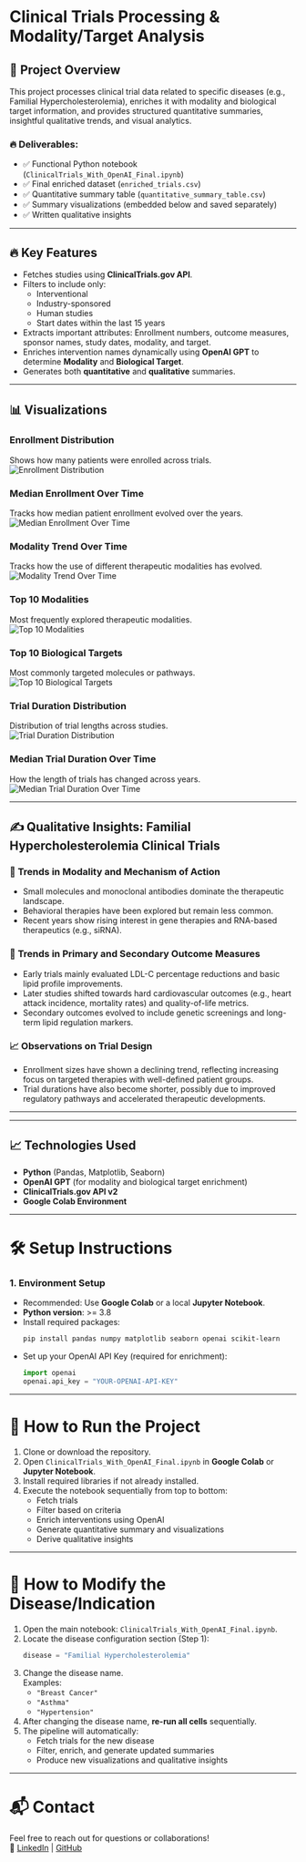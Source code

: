 # Clinical Trials Processing & Modality/Target Analysis

## 📑 Project Overview
This project processes clinical trial data related to specific diseases (e.g., Familial Hypercholesterolemia), enriches it with modality and biological target information, and provides structured quantitative summaries, insightful qualitative trends, and visual analytics.

### 🔥 Deliverables:
- ✅ Functional Python notebook (`ClinicalTrials_With_OpenAI_Final.ipynb`)
- ✅ Final enriched dataset (`enriched_trials.csv`)
- ✅ Quantitative summary table (`quantitative_summary_table.csv`)
- ✅ Summary visualizations (embedded below and saved separately)
- ✅ Written qualitative insights

---

## 🔥 Key Features
- Fetches studies using **ClinicalTrials.gov API**.
- Filters to include only:
  - Interventional
  - Industry-sponsored
  - Human studies
  - Start dates within the last 15 years
- Extracts important attributes: Enrollment numbers, outcome measures, sponsor names, study dates, modality, and target.
- Enriches intervention names dynamically using **OpenAI GPT** to determine **Modality** and **Biological Target**.
- Generates both **quantitative** and **qualitative** summaries.

---

## 📊 Visualizations

### Enrollment Distribution
Shows how many patients were enrolled across trials.  
![Enrollment Distribution](images/enrollment_distribution.png)

### Median Enrollment Over Time
Tracks how median patient enrollment evolved over the years.  
![Median Enrollment Over Time](images/median_enrollment_over_time.png)

### Modality Trend Over Time
Tracks how the use of different therapeutic modalities has evolved.  
![Modality Trend Over Time](images/modality_trend_over_time.png)

### Top 10 Modalities
Most frequently explored therapeutic modalities.  
![Top 10 Modalities](images/top_10_modalities.png)

### Top 10 Biological Targets
Most commonly targeted molecules or pathways.  
![Top 10 Biological Targets](images/top_10_targets.png)

### Trial Duration Distribution
Distribution of trial lengths across studies.  
![Trial Duration Distribution](images/trial_duration_distribution.png)

### Median Trial Duration Over Time
How the length of trials has changed across years.  
![Median Trial Duration Over Time](images/trial_duration_trend_over_time.png)

---

## ✍️ Qualitative Insights: Familial Hypercholesterolemia Clinical Trials

### 🔬 Trends in Modality and Mechanism of Action
- Small molecules and monoclonal antibodies dominate the therapeutic landscape.
- Behavioral therapies have been explored but remain less common.
- Recent years show rising interest in gene therapies and RNA-based therapeutics (e.g., siRNA).

### 🎯 Trends in Primary and Secondary Outcome Measures
- Early trials mainly evaluated LDL-C percentage reductions and basic lipid profile improvements.
- Later studies shifted towards hard cardiovascular outcomes (e.g., heart attack incidence, mortality rates) and quality-of-life metrics.
- Secondary outcomes evolved to include genetic screenings and long-term lipid regulation markers.

### 📈 Observations on Trial Design
- Enrollment sizes have shown a declining trend, reflecting increasing focus on targeted therapies with well-defined patient groups.
- Trial durations have also become shorter, possibly due to improved regulatory pathways and accelerated therapeutic developments.

---

---

## 📈 Technologies Used
- **Python** (Pandas, Matplotlib, Seaborn)
- **OpenAI GPT** (for modality and biological target enrichment)
- **ClinicalTrials.gov API v2**
- **Google Colab Environment**

---

# 🛠️ Setup Instructions

### 1. Environment Setup
- Recommended: Use **Google Colab** or a local **Jupyter Notebook**.
- **Python version**: >= 3.8
- Install required packages:
  ```bash
  pip install pandas numpy matplotlib seaborn openai scikit-learn
  ```
- Set up your OpenAI API Key (required for enrichment):
  ```python
  import openai
  openai.api_key = "YOUR-OPENAI-API-KEY"
  ```

---

# 🚀 How to Run the Project

1. Clone or download the repository.
2. Open `ClinicalTrials_With_OpenAI_Final.ipynb` in **Google Colab** or **Jupyter Notebook**.
3. Install required libraries if not already installed.
4. Execute the notebook sequentially from top to bottom:
   - Fetch trials
   - Filter based on criteria
   - Enrich interventions using OpenAI
   - Generate quantitative summary and visualizations
   - Derive qualitative insights

---

# 🧬 How to Modify the Disease/Indication

1. Open the main notebook: `ClinicalTrials_With_OpenAI_Final.ipynb`.
2. Locate the disease configuration section (Step 1):
   ```python
   disease = "Familial Hypercholesterolemia"
   ```
3. Change the disease name.  
   Examples:
   - `"Breast Cancer"`
   - `"Asthma"`
   - `"Hypertension"`
4. After changing the disease name, **re-run all cells** sequentially.
5. The pipeline will automatically:
   - Fetch trials for the new disease
   - Filter, enrich, and generate updated summaries
   - Produce new visualizations and qualitative insights

---


# 📬 Contact
Feel free to reach out for questions or collaborations!  
🔗 [LinkedIn](https://www.linkedin.com/in/janhavipatil5/) | [GitHub](https://github.com/janhavi502)
